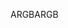 <span data-ttu-id="877dc-101">ARGB</span><span class="sxs-lookup"><span data-stu-id="877dc-101">ARGB</span></span>